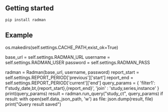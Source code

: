 
## Getting started

```
pip install radman
```



## Example

os.makedirs(self.settings.CACHE_PATH,exist_ok=True)

base_url = self.settings.RADMAN_URL
username = self.settings.RADMAN_USER
password = self.settings.RADMAN_PASS

radman = Radman(base_url, username, password)
report_start = self.settings.REPORT_PERIOD['previous']['start']
report_end = self.settings.REPORT_PERIOD['current']['end']
query_params = {
    'filter1': f'study_date,bt,{report_start},{report_end}',
    'join' : 'study,series,instance'
}
print(query_params)
result = radman.run_query("study_ct", query_params)
if result:
    with open(self.data_json_path, 'w') as file:
        json.dump(result, file)
    print("Query result saved")
